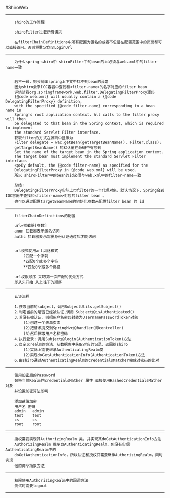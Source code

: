 #ShiroWeb

**************************************

		shiro的工作流程
		
		shiroFilter拦截所有请求
		
		在filterChainDefinitions中所有配置为匿名的或者不包括在配置范围中的页面都可以直接访问。否则将重定向至LoginUrl

		
 **************************************
 
 		为什么spring-shiro中 shiroFilter中的bean的id必须与web.xml中的filter-name一致
 		
 		
 		若不一致，则会抛出spring上下文中找不到bean的异常
 		因为shiro会来IOC容器中查找和<filter-name>的名字对应的filter bean
 		详情请看org.springframework.web.filter.DelegatingFilterProxy源码
 		{@code web.xml} will usually contain a {@code DelegatingFilterProxy} definition,
 		with the specified {@code filter-name} corresponding to a bean name in
		Spring's root application context. All calls to the filter proxy will then
		be delegated to that bean in the Spring context, which is required to implement
		the standard Servlet Filter interface.
		获取filter的方式在源码中显示为
		Filter delegate = wac.getBean(getTargetBeanName(), Filter.class);
		getTargetBeanName() 的默认值在源码中有写到
		Set the name of the target bean in the Spring application context.
		The target bean must implement the standard Servlet Filter interface.
	 	<p>By default, the {@code filter-name} as specified for the
	 	DelegatingFilterProxy in {@code web.xml} will be used.
	 	所以 shiroFilter中的bean的id必须与web.xml中的filter-name一致
	 	
	 	总结：
	 	DelegatingFilterProxy实际上市filter的一个代理对象，默认情况下，Spring会到IOC容器中查找和<filter-name>对应的filter bean 。
	 	也可以通过配置targetBeanName的初始化参数来配置filter bean 的 id
	 	
*****************************************

		filterChainDefinitions的配置
		
		url=拦截器[参数]
		anon 拦截器表示匿名访问
		authc 拦截器表示需要身份认证通过后才能访问
		
		
		url模式使用ant风格模式
			?匹配一个字符
			*匹配0个或多个字符
			**匹配0个或多个路径
		
		url权限顺序 采取第一次匹配的优先方式
		即从头开始 从上往下的顺序
		
*****************************************

		认证流程
		
		1.获取当前的subject，调用SubjectUtils.getSubject()
		2.判定当前的是否已经被认证,调用 Subject的isAuthenticated()
		3.若没有被认证，则把用户名密码封装为UsernamePasswordToken对象
			(1)创建一个表单页面
			(2)把请求提交到SpringMvc的handler(即controller)
			(3)然后获取用户名和密码
		4.执行登录：调用Subject的login(AuthenticationToken)方法
		5.自定义realm的方法，从数据库中获取对应的记录，返回给shiro
			(1)实际上需要继承AuthenticatingRealm类
			(2)实现doGetAuthenticationInfo(AuthenticationToken)方法.
		6.由shiro通过AuthenticatingRealm的credentialsMatcher完成对密码的比对
		
*****************************************

		使用加密后的Password
		替换当前Realm的credentialsMather 属性 直接使用HashedCredentialsMather 对象
		并设置加密算法即可
		
		添加盐值加密
		用户名	密码
		admin	admin
		test	test
		cs	    cs
		root	root
		
*****************************************	
		
		授权需要实现其AuthorizingRealm 类，并实现其doGetAuthenticationInfo方法
		AuthorizingRealm 继承自AuthenticatingRealm，但没有实现AuthenticatingRealm中的
		doGetAuthenticationInfo，所以认证和授权只需要继承AuthorizingRealm，同时实现
		他的两个抽象方法
		
*****************************************	

		权限使用AuthorizingRealm中的回调方法
		测试时需要logout
		
*****************************************
